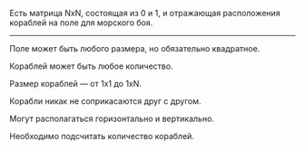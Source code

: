 Есть матрица NxN, состоящая из 0 и 1, и отражающая расположения кораблей на поле для морского боя.

---

Поле может быть любого размера, но обязательно квадратное.

Кораблей может быть любое количество.

Размер кораблей — от 1х1 до 1хN.

Корабли никак не соприкасаются друг с другом.

Могут располагаться горизонтально и вертикально.

Необходимо подсчитать количество кораблей.